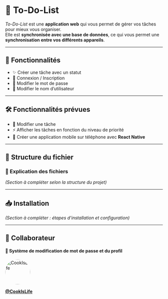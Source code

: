 # 📝 To-Do-List  

_To-Do-List_ est une **application web** qui vous permet de gérer vos tâches pour mieux vous organiser.  
Elle est **synchronisée avec une base de données**, ce qui vous permet une **synchronisation entre vos différents appareils**.  

---

## 🚀 Fonctionnalités  

- ✨ Créer une tâche avec un statut  
- 🔐 Connexion / Inscription  
- 🔄 Modifier le mot de passe  
- 👤 Modifier le nom d’utilisateur  

---

## 🛠️ Fonctionnalités prévues  

- 📝 Modifier une tâche  
- ⚡ Afficher les tâches en fonction du niveau de priorité  
- 📱 Créer une application mobile sur téléphone avec **React Native**  

---

## 📁 Structure du fichier  

### 📄 Explication des fichiers  

*(Section à compléter selon la structure du projet)*  

---

## 📥 Installation  

*(Section à compléter : étapes d’installation et configuration)*  

---

## 👥 Collaborateur  

#### 🔐 Système de modification de mot de passe et du profil  
<img src="https://github.com/CookIsLife.png" width="80" alt="CookIsLife" style="border-radius: 50%;"/>  

**[@CookIsLife](https://github.com/CookIsLife)**  
